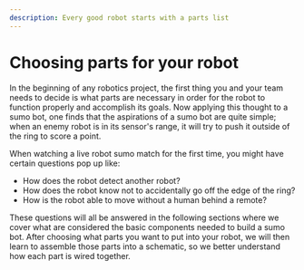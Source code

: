 ```yaml
---
description: Every good robot starts with a parts list
---
```


# Choosing parts for your robot&#x20;

In the beginning of any robotics project, the first thing you and your team needs to decide is what parts are necessary in order for the robot to function properly and accomplish its goals. Now applying this thought to a sumo bot, one finds that the aspirations of a sumo bot are quite simple; when an enemy robot is in its sensor's range, it will try to push it outside of the ring to score a point.&#x20;



When watching a live robot sumo match for the first time, you might have certain questions pop up like:&#x20;

* How does the robot detect another robot?
* How does the robot know not to accidentally go off the edge of the ring?&#x20;
* How is the robot able to move without a human behind a remote?

These questions will all be answered in the following sections where we cover what are considered the basic components needed to build a sumo bot. After choosing what parts you want to put into your robot, we will then learn to assemble those parts into a schematic, so we better understand how each part is wired together.&#x20;

